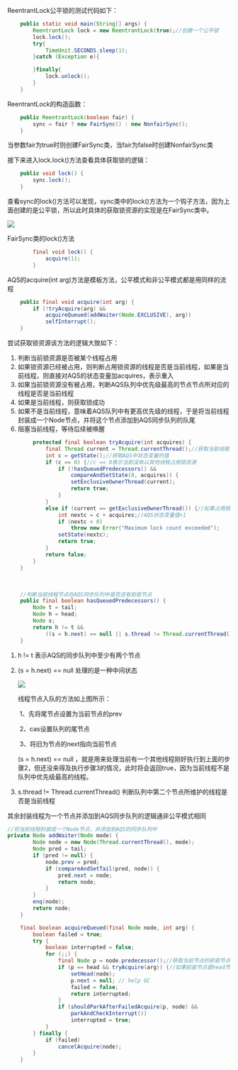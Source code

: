 ReentrantLock公平锁的测试代码如下：

```java
    public static void main(String[] args) {
        ReentrantLock lock = new ReentrantLock(true);//创建一个公平锁
        lock.lock();
        try{
            TimeUnit.SECONDS.sleep(1);
        }catch (Exception e){

        }finally{
            lock.unlock();
        }
    }

```



ReentrantLock的构造函数：

```java
    public ReentrantLock(boolean fair) {
        sync = fair ? new FairSync() : new NonfairSync();
    }
```

当参数fair为true时则创建FairSync类，当fair为false时创建NonfairSync类



接下来进入lock.lock()方法查看具体获取锁的逻辑：

```java
    public void lock() {
        sync.lock();
    }
```



查看sync的lock()方法可以发现，sync类中的lock()方法为一个钩子方法，因为上面创建的是公平锁，所以此时具体的获取锁资源的实现是在FairSync类中。

![](C:\Users\ASUS\Desktop\文档\juc\pic\sycn的lock()方法.png)



FairSync类的lock()方法

```java
        final void lock() {
            acquire(1);
        }
```



AQS的acquire(int arg)方法是模板方法，公平模式和非公平模式都是用同样的流程

```java
    public final void acquire(int arg) {
        if (!tryAcquire(arg) &&
            acquireQueued(addWaiter(Node.EXCLUSIVE), arg))
            selfInterrupt();
    }
```

尝试获取锁资源该方法的逻辑大致如下：

1. 判断当前锁资源是否被某个线程占用
2.  如果锁资源已经被占用，则判断占用锁资源的线程是否是当前线程，如果是当前线程，则直接对AQS的状态变量加acquires，表示重入
3. 如果当前锁资源没有被占用，判断AQS队列中优先级最高的节点节点所对应的线程是否是当前线程
4. 如果是当前线程，则获取锁成功
5. 如果不是当前线程，意味着AQS队列中有更高优先级的线程，于是将当前线程封装成一个Node节点，并将这个节点添加到AQS同步队列的队尾
6. 阻塞当前线程，等待后续被唤醒

```java
        protected final boolean tryAcquire(int acquires) {
            final Thread current = Thread.currentThread();//获取当前线程
            int c = getState();//获取AQS中状态变量的值
            if (c == 0) {//c == 0表示当前没有以其他线程占用锁资源
                if (!hasQueuedPredecessors() &&
                    compareAndSetState(0, acquires)) {
                    setExclusiveOwnerThread(current);
                    return true;
                }
            }
            else if (current == getExclusiveOwnerThread()) {//如果占用锁资源的线程是当前线程
                int nextc = c + acquires;//AQS状态变量值+1
                if (nextc < 0)
                    throw new Error("Maximum lock count exceeded");
                setState(nextc);
                return true;
            }
            return false;
        }
    }
```

​	

```java
	//判断当前线程节点在AQS同步队列中是否还有前驱节点    
	public final boolean hasQueuedPredecessors() {
        Node t = tail;
        Node h = head;
        Node s;
        return h != t &&
            ((s = h.next) == null || s.thread != Thread.currentThread());
    }
```

1.  h != t  表示AQS的同步队列中至少有两个节点

2. (s = h.next) == null  处理的是一种中间状态

   ![](C:\Users\ASUS\Desktop\文档\juc\pic\线程节点入队的方法.png)

   线程节点入队的方法如上图所示：

   ​	1、先将尾节点设置为当前节点的prev

   ​	2、cas设置队列的尾节点

   ​	3、将旧为节点的next指向当前节点

   (s = h.next) == null ，就是用来处理当前有一个其他线程刚好执行到上面的步骤2，但还没来得及执行步骤3的情况，此时将会返回true，因为当前线程不是队列中优先级最高的线程。

3. s.thread != Thread.currentThread()  判断队列中第二个节点所维护的线程是否是当前线程



其余封装线程为一个节点并添加到AQS同步队列的逻辑通非公平模式相同

```java
//将当前线程封装成一个Node节点，并添加到AQS的同步队列中    
private Node addWaiter(Node mode) {
        Node node = new Node(Thread.currentThread(), mode);
        Node pred = tail;
        if (pred != null) {
            node.prev = pred;
            if (compareAndSetTail(pred, node)) {
                pred.next = node;
                return node;
            }
        }
        enq(node);
        return node;
    }
```



```java
    final boolean acquireQueued(final Node node, int arg) {
        boolean failed = true;
        try {
            boolean interrupted = false;
            for (;;) {
                final Node p = node.predecessor();//获取当前节点的前驱节点
                if (p == head && tryAcquire(arg)) {//如果前驱节点是head节点，则尝试获取锁资源
                    setHead(node);
                    p.next = null; // help GC
                    failed = false;
                    return interrupted;
                }
                if (shouldParkAfterFailedAcquire(p, node) &&
                    parkAndCheckInterrupt())
                    interrupted = true;
            }
        } finally {
            if (failed)
                cancelAcquire(node);
        }
    }
```

